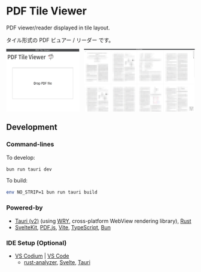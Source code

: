 # PDF Tile Viewer

PDF viewer/reader displayed in tile layout.

タイル形式の PDF ビュアー / リーダー です。

<p style="display: flex; gap: 0.8rem; flex-wrap: wrap;">
  <img style="flex: 1; max-width: calc(40.0% - 0.4rem);" src=".docs-assets/demo-01.png" alt="demo screenshot 01">
  <img style="flex: 1; max-width: calc(60.0% - 0.4rem);" src=".docs-assets/demo-02.png" alt="demo screenshot 02">
</p>

## Development

### Command-lines

To develop:

```sh
bun run tauri dev
```

To build:

```sh
env NO_STRIP=1 bun run tauri build
```

### Powered-by

- [Tauri (v2)](https://v2.tauri.app/) (using [WRY](https://github.com/tauri-apps/wry), cross-platform WebView rendering library), [Rust](https://www.rust-lang.org/)
- [SvelteKit](https://kit.svelte.dev/), [PDF.js](https://mozilla.github.io/pdf.js/), [Vite](https://vitejs.dev/), [TypeScript](https://www.typescriptlang.org/), [Bun](https://bun.sh/)

### IDE Setup (Optional)

- [VS Codium](https://vscodium.com/) | [VS Code](https://code.visualstudio.com/)
  - [rust-analyzer](https://marketplace.visualstudio.com/items?itemName=rust-lang.rust-analyzer), [Svelte](https://marketplace.visualstudio.com/items?itemName=svelte.svelte-vscode), [Tauri](https://marketplace.visualstudio.com/items?itemName=tauri-apps.tauri-vscode)
